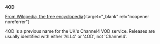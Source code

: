 <!-- markdownlint-disable MD041-->
**4OD**<br>

[From Wikipedia, the free encyclopedia](<https://en.wikipedia.org/wiki/Channel_4_(VoD_service)>){:target="\_blank" rel="noopener noreferrer"}

4OD is a previous name for the UK's Channel4 VOD service. Releases are usually identified with either 'ALL4' or '4OD', not 'Channel4'.
<!-- markdownlint-enable MD041-->
